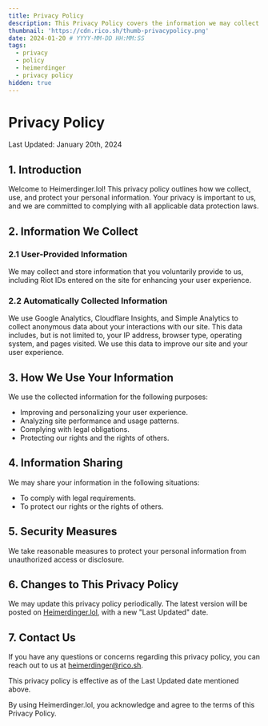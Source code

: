 ```yaml
---
title: Privacy Policy
description: This Privacy Policy covers the information we may collect when you use Heimerdinger.lol.
thumbnail: 'https://cdn.rico.sh/thumb-privacypolicy.png'
date: 2024-01-20 # YYYY-MM-DD HH:MM:SS
tags:
  - privacy
  - policy
  - heimerdinger
  - privacy policy
hidden: true
---
```


# Privacy Policy

Last Updated: January 20th, 2024

## 1. Introduction

Welcome to Heimerdinger.lol! This privacy policy outlines how we collect, use, and protect your personal information. Your privacy is important to us, and we are committed to complying with all applicable data protection laws.

## 2. Information We Collect

### 2.1 User-Provided Information

We may collect and store information that you voluntarily provide to us, including Riot IDs entered on the site for enhancing your user experience.

### 2.2 Automatically Collected Information

We use Google Analytics, Cloudflare Insights, and Simple Analytics to collect anonymous data about your interactions with our site. This data includes, but is not limited to, your IP address, browser type, operating system, and pages visited. We use this data to improve our site and your user experience.

## 3. How We Use Your Information

We use the collected information for the following purposes:

- Improving and personalizing your user experience.
- Analyzing site performance and usage patterns.
- Complying with legal obligations.
- Protecting our rights and the rights of others.

## 4. Information Sharing

We may share your information in the following situations:

- To comply with legal requirements.
- To protect our rights or the rights of others.

## 5. Security Measures

We take reasonable measures to protect your personal information from unauthorized access or disclosure.

## 6. Changes to This Privacy Policy

We may update this privacy policy periodically. The latest version will be posted on [Heimerdinger.lol](https://heimerdinger.lol/post/privacy-policy), with a new "Last Updated" date.

## 7. Contact Us

If you have any questions or concerns regarding this privacy policy, you can reach out to us at heimerdinger@rico.sh.

This privacy policy is effective as of the Last Updated date mentioned above.


By using Heimerdinger.lol, you acknowledge and agree to the terms of this Privacy Policy.
